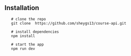 ## Installation

```shell
   # clone the repo
   git clone  https://github.com/sheygs13/course-api.git

   # install dependencies
   npm install

   # start the app
   npm run dev

```
